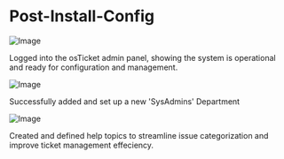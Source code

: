 # Post-Install-Config

![Image](https://github.com/user-attachments/assets/ccc91821-e8cf-4239-9e63-e9d6ddb9b61e)

Logged into the osTicket admin panel, showing the system is operational and ready for 
configuration and management.

![Image](https://github.com/user-attachments/assets/4d469fdc-8858-4152-81cc-bffb1a49d212)

Successfully added and set up a new 'SysAdmins' Department

![Image](https://github.com/user-attachments/assets/6caea7fa-0065-4063-88dd-8fb61d404f5a)

Created and defined help topics to streamline issue categorization and improve ticket
management effeciency.


